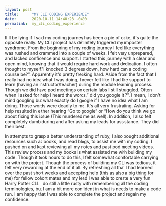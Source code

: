 ```yaml
---
layout: post
title:      "MY CLI CODING EXPERIENCE"
date:       2020-10-11 14:40:23 -0400
permalink:  my_cli_coding_experience
---
```



II'll be lying if I said my coding journey has been a pie of cake, it's quite the opposite really. My CLI project has definitely triggered my  imposter syndrome. From the beginning of my coding journey I feel like everything was rushed and crammed into a couple of weeks. I felt very unprepared, and lacked confidence and support. I started this journey with a clear and open mind, knowing that it would require hard work and dedication. I often thought to myself,"I knocked  3 degrees down, how hard can a coding course be?”. Apparently it's pretty freaking hard. Aside from the fact that I really had no idea what I was doing, I never felt like I had the support to learn (having an instructor/teacher) during the module learning process. Though we did have pod meetings on certain labs I still struggled. Often when I asked for help  I heard the words,” did you google it ?”. I mean, I don't mind googling but what exactly do I google if I have no idea what I am doing. Those words were  deadly to me. It's all very frustrating. Asking for help resulted in  either hearing “Go to google” or “How do you think we go about fixing this issue (This murdered me as well). In addition, I also felt completely dumb during and after asking my leads for assistance. They did their best.
<p>
In attempts to grasp a better understanding of ruby,  I also bought additional resources such as books, and read blogs, to assist me with my coding. I pushed on and kept reviewing all my notes and past pod meeting videos. This review process and my books is what assisted me with building my code. Though it took hours to do this, I felt somewhat comfortable carrying on with the project. Though the process of building my CLI was tedious, it felt very rewarding at the end of it all. By refreshing all that I had learned over the past short weeks and accepting  help (this as also a big thing for me) for fellow cohort mates and my lead I was able to create a very fun Harry Potter CLI. I do still a little rusty with remembering all the coding terminologies, but I am a bit more confident in what is needs to make a code run.  I am happy that I was able to complete the project and regain my confidence.
